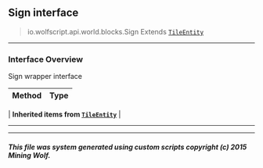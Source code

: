 ## Sign __interface__

>io.wolfscript.api.world.blocks.Sign
>Extends [`TileEntity`](TileEntity.md)

---

### Interface Overview

Sign wrapper interface

Method | Type   
--- | :--- 
 |
__Inherited items from [`TileEntity`](TileEntity.md)__ |





---



---


##### This file was system generated using custom scripts copyright (c) 2015 Mining Wolf.
	

